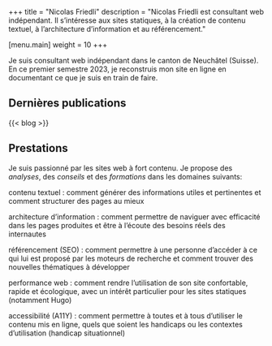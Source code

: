 +++
title = "Nicolas Friedli"
description = "Nicolas Friedli est consultant web indépendant. Il s’intéresse aux sites statiques, à la création de contenu textuel, à l’architecture d’information et au référencement."

[menu.main]
weight = 10
+++

Je suis consultant web indépendant dans le canton de Neuchâtel (Suisse). En ce premier semestre 2023, je reconstruis mon site en ligne en documentant ce que je suis en train de faire.

## Dernières publications

{{< blog >}}

## Prestations

Je suis passionné par les sites web à fort contenu. Je propose des *analyses*, des *conseils* et des *formations* dans les domaines suivants:

contenu textuel
: comment générer des informations utiles et pertinentes et comment structurer des pages au mieux

architecture d’information
: comment permettre de naviguer avec efficacité dans les pages produites et être à l’écoute des besoins réels des internautes

référencement (SEO)
: comment permettre à une personne d’accéder à ce qui lui est proposé par les moteurs de recherche et comment trouver des nouvelles thématiques à développer

performance web
: comment rendre l’utilisation de son site confortable, rapide et écologique, avec un intérêt particulier pour les sites statiques (notamment Hugo)

accessibilité (A11Y)
: comment permettre à toutes et à tous d’utiliser le contenu mis en ligne, quels que soient les handicaps ou les contextes d’utilisation (handicap situationnel)
